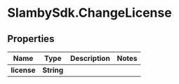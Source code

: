 # SlambySdk.ChangeLicense

## Properties
Name | Type | Description | Notes
------------ | ------------- | ------------- | -------------
**license** | **String** |  | 



